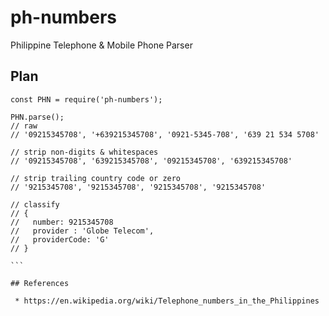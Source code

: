 # ph-numbers
Philippine Telephone &amp; Mobile Phone Parser

## Plan

````
const PHN = require('ph-numbers');

PHN.parse();
// raw
// '09215345708', '+639215345708', '0921-5345-708', '639 21 534 5708'

// strip non-digits & whitespaces
// '09215345708', '639215345708', '09215345708', '639215345708'

// strip trailing country code or zero
// '9215345708', '9215345708', '9215345708', '9215345708'

// classify
// {
//   number: 9215345708
//   provider : 'Globe Telecom',
//   providerCode: 'G'
// }

```

## References

 * https://en.wikipedia.org/wiki/Telephone_numbers_in_the_Philippines
